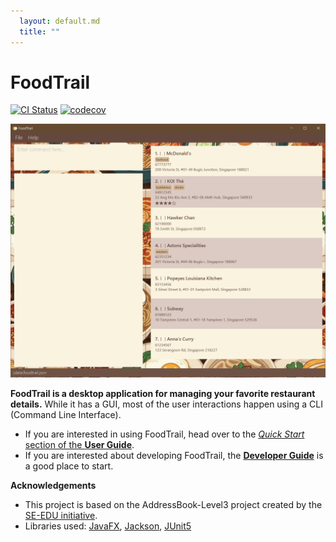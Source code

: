 ```yaml
---
  layout: default.md
  title: ""
---
```


# FoodTrail

[![CI Status](https://github.com/AY2526S1-CS2103T-T14-3/tp/workflows/Java%20CI/badge.svg)](https://github.com/AY2526S1-CS2103T-T14-3/tp/actions)
[![codecov](https://codecov.io/gh/AY2526S1-CS2103T-T14-3/tp/branch/master/graph/badge.svg)](https://app.codecov.io/gh/AY2526S1-CS2103T-T14-3/tp)

![Ui](images/Ui.png)

**FoodTrail is a desktop application for managing your favorite restaurant details.** While it has a GUI, most of the
user interactions happen using a CLI (Command Line Interface).

* If you are interested in using FoodTrail, head over to the [_Quick Start_ section of the **User Guide**](UserGuide.html#quick-start).
* If you are interested about developing FoodTrail, the [**Developer Guide**](DeveloperGuide.html) is a good place to 
  start.


**Acknowledgements**
* This project is based on the AddressBook-Level3 project created by the [SE-EDU initiative](https://se-education.org).
* Libraries used: [JavaFX](https://openjfx.io/), [Jackson](https://github.com/FasterXML/jackson), [JUnit5](https://github.com/junit-team/junit5)

